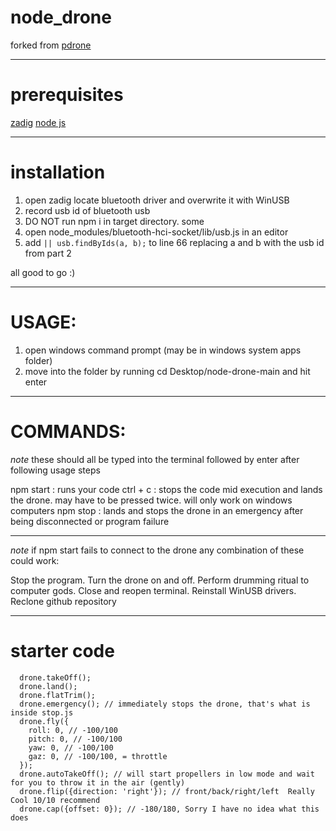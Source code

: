 # node_drone

forked from [pdrone](https://github.com/algolia/pdrone)

--- 

# prerequisites

[zadig](https://zadig.akeo.ie/) 
[node js](https://nodejs.org/en/)

---

# installation 

1. open zadig locate bluetooth driver and overwrite it with WinUSB
2. record usb id of bluetooth usb
3. DO NOT run npm i in target directory. some 
4. open node_modules/bluetooth-hci-socket/lib/usb.js in an editor
5. add `|| usb.findByIds(a, b);` to line 66 replacing a and b with the usb id from part 2

all good to go :)

---

# USAGE:

1. open windows command prompt (may be in windows system apps folder)
2. move into the folder by running cd Desktop/node-drone-main and hit enter

---

# COMMANDS:

*note* these should all be typed into the terminal followed by enter after following usage steps

npm start : runs your code
ctrl + c  : stops the code mid execution and lands the drone. may have to be pressed twice. will only work on windows computers
npm stop  :  lands and stops the drone in an emergency after being disconnected or program failure


---


*note* if npm start fails to connect to the drone any combination of these could work: 

Stop the program. 
Turn the drone on and off. 
Perform drumming ritual to computer gods. 
Close and reopen terminal. 
Reinstall WinUSB drivers. 
Reclone github repository

---

# starter code
```drone.flatTrim(); // use flatTrim() everytime you want the drone to calm down  
  drone.takeOff();  
  drone.land();   
  drone.flatTrim();  
  drone.emergency(); // immediately stops the drone, that's what is inside stop.js  
  drone.fly({  
    roll: 0, // -100/100  
    pitch: 0, // -100/100  
    yaw: 0, // -100/100  
    gaz: 0, // -100/100, = throttle  
  });  
  drone.autoTakeOff(); // will start propellers in low mode and wait for you to throw it in the air (gently)  
  drone.flip({direction: 'right'}); // front/back/right/left  Really Cool 10/10 recommend
  drone.cap({offset: 0}); // -180/180, Sorry I have no idea what this does   
  ```
  